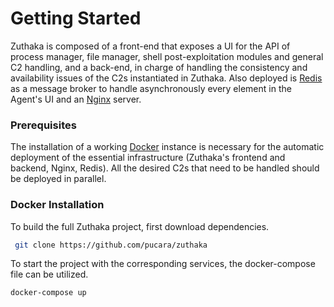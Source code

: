 # Getting Started

Zuthaka is composed of a front-end that exposes a UI for the API of process manager, file manager, shell post-exploitation modules and general C2 handling, and a back-end, in charge of handling the consistency and availability issues of the C2s instantiated in Zuthaka. Also deployed is [Redis](https://redis.io/) as a message broker to handle asynchronously every element in the Agent's UI and an [Nginx](https://www.nginx.com/) server.

### Prerequisites

The installation of a working [Docker](https://www.docker.com/) instance is necessary for the automatic deployment of the essential infrastructure \(Zuthaka's frontend and backend, Nginx, Redis\). All the desired C2s that need to be handled should be deployed in parallel.

### Docker Installation

To build the full Zuthaka project, first download dependencies.

```bash
 git clone https://github.com/pucara/zuthaka
```

To start the project with the corresponding services, the docker-compose file can be utilized.

```bash
docker-compose up
```

## 

